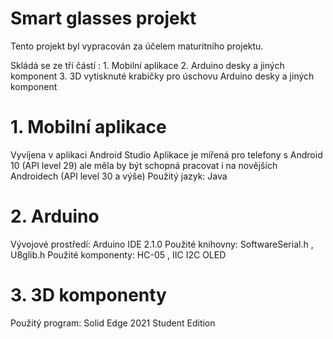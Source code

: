 # Smart glasses projekt
 
Tento projekt byl vypracován za účelem maturitního projektu.

Skládá se ze tří částí : 1. Mobilní aplikace
                         2. Arduino desky a jiných komponent
                         3. 3D vytisknuté krabičky pro úschovu Arduino desky a jiných komponent

# 1. Mobilní aplikace
Vyvíjena v aplikaci Android Studio
Aplikace je mířená pro telefony s Android 10 (API level 29) ale měla by být schopná pracovat i na novějších Androidech (API level 30 a výše)
Použitý jazyk: Java

# 2. Arduino
Vývojové prostředí: Arduino IDE 2.1.0
Použité knihovny: SoftwareSerial.h , U8glib.h
Použité komponenty: HC-05 , IIC I2C OLED

# 3. 3D komponenty
Použitý program: Solid Edge 2021 Student Edition
